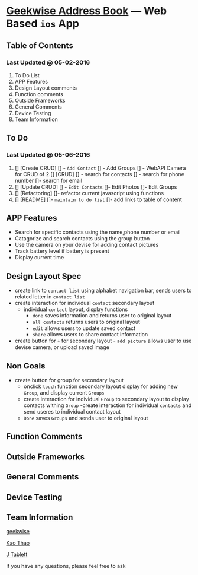 [Geekwise Address Book](https://github.com/geekwise/addressbook) — Web Based `ios` App
==================================================

Table of Contents
--------------------------------------
### Last Updated @ 05-02-2016


1. To Do List
2. APP Features   
3. Design Layout comments
4. Function comments
5. Outside Frameworks
6. General Comments
7. Device Testing
8. Team Information


To Do
--------------------------------------
### Last Updated @ 05-06-2016


1. [] [Create CRUD]
    [] - `Add Contact`
    [] - Add Groups
	 []   - WebAPI Camera for CRUD of 
2.[] [CRUD]
   [] - search for contacts
   [] - search for phone number
    []- search for email    
3. [] [Update CRUD]
   [] - `Edit Contacts`
    []- Edit Photos
    []- Edit Groups
4. [] [Refactoring]
    []- refactor current javascript using functions
5. [] [README]
    []- `maintain to do list`
    []- add links to table of content
    
    


APP Features
--------------------------------------

- Search for specific contacts using the name,phone number or email
- Catagorize and search contacts using the group button
- Use the camera on your devise for adding contact pictures
- Track battery level if battery is present
- Display current time

Design Layout Spec
--------------------------------------

- create link to `contact list` using alphabet navigation bar, sends users to related letter in `contact list`
- create interaction for individual `contact` secondary layout
   - individual `contact` layout, display functions
        - `done` saves information and returns user to original layout
        - `all contacts` returns users to original layout
        - `edit` allows users to update saved contact
        - `share` allows users to share contact information
- create button for `+` for secondary layout
        - `add picture` allows user to use devise camera, or upload saved image        


Non Goals
----------------------------

- create button for group for secondary layout
    - onclick `touch` function secondary layout display for adding new `Group`, and display current `Groups`
    - create interaction for individual `Group` to secondary layout to display contacts withing `Group`
        -create interaction for individual `contacts`  and send useres to individual contact layout
    - `Done` saves `Groups` and sends user to original layout



Function Comments
----------------------------





Outside Frameworks
-----------------

General Comments
-----------------


Device Testing
------------------------------

Team Information
----------
[geekwise](https://github.com/geekwise)

[Kao Thao](https://github.com/geekwise-kao-thao)

[J Tablett](https://github.com/geekwise-jennifer-tablett)


If you have any questions, please feel free to ask 
